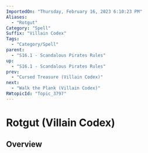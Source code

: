 ```yaml
---
ImportedOn: "Thursday, February 16, 2023 6:10:23 PM"
Aliases:
  - "Rotgut"
Category: "Spell"
Suffix: "Villain Codex"
Tags:
  - "Category/Spell"
parent:
  - "S16.1 - Scandalous Pirates Rules"
up:
  - "S16.1 - Scandalous Pirates Rules"
prev:
  - "Cursed Treasure (Villain Codex)"
next:
  - "Walk the Plank (Villain Codex)"
RWtopicId: "Topic_3797"
---
```

# Rotgut (Villain Codex)
## Overview
